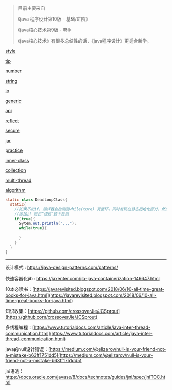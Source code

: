 > 目前主要来自
>
> 《java 程序设计第10版 - 基础/进阶》
>
> 《java核心技术第9版 - 卷I》
>
> 《java核心技术》有很多总结性的话，《java程序设计》更适合新学。

[style](./style.md)

[tip](./note.md)

[number](./number.md)

[string](./string.md)

[io](./io.md)

[generic](./generic.md)

[api](./api.md)

[reflect](./reflect.md)

[secure](./secure.md)

[jar](./jar.md)

[practice](./question.md)

[inner-class](./inner-class.md)

[collection](./collection.md)

[multi-thread](./multi-thread.md)

[algorithm](./algorithm.md)



```java
static class DeadLoopClass{
  static{
    //如果不加if，编译器会检测到while(ture) 死循环，同时发现在静态初始化部分，然后拒绝编译
    //添加if 则会“绕过”这个检测
    if(true){
      Sytem.out.println("...");
      while(true){
        
      }
    }
  }
}
```







---

设计模式 : https://java-design-patterns.com/patterns/

快速容器化jib : https://jaxenter.com/jib-java-containerization-146647.html

10本必读书：[https://javarevisited.blogspot.com/2018/06/10-all-time-great-books-for-java.html](https://javarevisited.blogspot.com/2018/06/10-all-time-great-books-for-java.html)  

知识收集：[https://github.com/crossoverJie/JCSprout](https://github.com/crossoverJie/JCSprout)  

多线程编程：[https://www.tutorialdocs.com/article/java-inter-thread-communication.html](https://www.tutorialdocs.com/article/java-inter-thread-communication.html)   

java的null设计错误：[https://medium.com/@elizarov/null-is-your-friend-not-a-mistake-b63ff1751dd5](https://medium.com/@elizarov/null-is-your-friend-not-a-mistake-b63ff1751dd5)

jni语法：https://docs.oracle.com/javase/8/docs/technotes/guides/jni/spec/jniTOC.html

